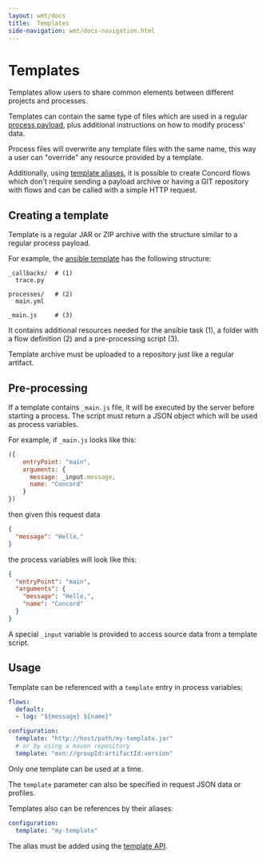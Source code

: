 ```yaml
---
layout: wmt/docs
title:  Templates
side-navigation: wmt/docs-navigation.html
---
```


# Templates

Templates allow users to share common elements between different
projects and processes.

Templates can contain the same type of files which are used in a
regular [process payload](../getting-started/processes.html), plus additional
instructions on how to modify process' data.

Process files will overwrite any template files with the same name,
this way a user can "override" any resource provided by a template.

Additionally, using [template aliases](#usage), it is possible to
create Concord flows which don't require sending a payload archive
or having a GIT repository with flows and can be called with a
simple HTTP request.

## Creating a template

Template is a regular JAR or ZIP archive with the structure similar
to a regular process payload.

For example, the
[ansible template]({{site.concord_source}}tree/master/plugins/templates/ansible/src/main/filtered-resources)
has the following structure:

```
_callbacks/  # (1)
  trace.py

processes/   # (2)
  main.yml

_main.js     # (3)
```

It contains additional resources needed for the ansible task (1),
a folder with a flow definition (2) and a pre-processing script (3).

Template archive must be uploaded to a repository just like a regular
artifact.

## Pre-processing

If a template contains `_main.js` file, it will be executed by the
server before starting a process. The script must return a JSON
object which will be used as process variables.

For example, if `_main.js` looks like this:

```javascript
({
    entryPoint: "main",
    arguments: {
      message: _input.message,
      name: "Concord"        
    }
})
```

then given this request data

```json
{
  "message": "Hello,"
}
```

the process variables will look like this:

```json
{
  "entryPoint": "main",
  "arguments": {
    "message": "Hello,",
    "name": "Concord"
  }
}
```

A special `_input` variable is provided to access source data from a
template script.

## Usage

Template can be referenced with a `template` entry in process variables:

```yaml
flows:
  default:
  - log: "${message} ${name}"

configuration:
  template: "http://host/path/my-template.jar"
  # or by using a maven repository 
  template: "mvn://groupId:artifactId:version"
```

Only one template can be used at a time.

The `template` parameter can also be specified in request JSON data
or profiles.

Templates also can be references by their aliases:

```yaml
configuration:
  template: "my-template"
```

The alias must be added using the [template API](../api/template.html).
